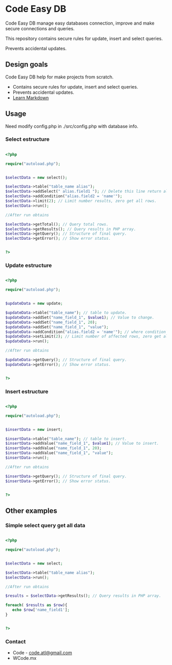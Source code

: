 # Code Easy DB #

Code Easy DB manage easy databases connection, improve and make secure connections and queries.

This repository contains secure rules for update, insert and select queries.

Prevents accidental updates.

## Design goals ##

Code Easy DB help for make projects from scratch.

* Contains secure rules for update, insert and select queries.
* Prevents accidental updates.
* [Learn Markdown](https://github.com/code2514/code-easy-db)

## Usage ##

Need modify config.php in ./src/config.php with database info.

### Select estructure ###

```php

<?php

require("autoload.php");


$selectData = new select();

$selectData->table("table_name alias");
$selectData->addSelect(" alias.field1 "); // Delete this line return all fields.
$selectData->addCondition("alias.field2 = 'name'");
$selectData->limit(2); // Limit number results, zero get all rows.
$selectData->run();

//After run obtains

$selectData->getTotal(); // Query total rows.
$selectData->getResults(); // Query results in PHP array.
$selectData->getQuery(); // Structure of final query.
$selectData->getError(); // Show error status.


?>
```

### Update estructure ###

```php

<?php

require("autoload.php");


$updateData = new update;

$updateData->table("table_name"); // table to update.
$updateData->addSet("name_field_1", $value1); // Value to change.
$updateData->addSet("name_field_1", 20);
$updateData->addSet("name_field_1", "value");
$updateData->addCondition("alias.field2 = 'name'"); // where condition
$updateData->setLimit(2); // Limit number of affected rows, zero get all rows. Default limit 1 for prevents accidentally updates.
$updateData->run();

//After run obtains

$updateData->getQuery(); // Structure of final query.
$updateData->getError(); // Show error status.


?>
```

### Insert estructure ###

```php

<?php

require("autoload.php");


$insertData = new insert;

$insertData->table("table_name"); // table to insert.
$insertData->addValue("name_field_1", $value1); // Value to insert.
$insertData->addValue("name_field_1", 20);
$insertData->addValue("name_field_1", "value");
$insertData->run();

//After run obtains

$insertData->getQuery(); // Structure of final query.
$insertData->getError(); // Show error status.


?>
```

## Other examples ##

### Simple select query get all data ###

```php

<?php

require("autoload.php");


$selectData = new select;

$selectData->table("table_name alias");
$selectData->run();

//After run obtains

$results = $selectData->getResults(); // Query results in PHP array.

foreach( $results as $row){
   echo $row['name_field1'];
}


?>
```

### Contact ###

* Code - code.atl@gmail.com
* WCode.mx
